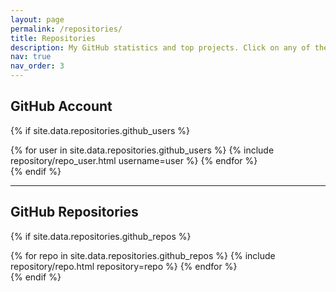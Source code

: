 ```yaml
---
layout: page
permalink: /repositories/
title: Repositories
description: My GitHub statistics and top projects. Click on any of them to view them on GitHub
nav: true
nav_order: 3
---
```


## GitHub Account

{% if site.data.repositories.github_users %}
<div class="repositories d-flex flex-wrap flex-md-row flex-column justify-content-between align-items-center">
  {% for user in site.data.repositories.github_users %}
    {% include repository/repo_user.html username=user %}
  {% endfor %}
</div>
{% endif %}

---

## GitHub Repositories

{% if site.data.repositories.github_repos %}
<div class="repositories d-flex flex-wrap flex-md-row flex-column justify-content-between align-items-center">
  {% for repo in site.data.repositories.github_repos %}
    {% include repository/repo.html repository=repo %}
  {% endfor %}
</div>
{% endif %}
